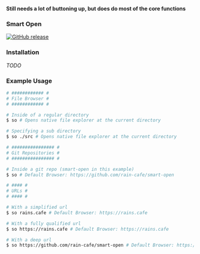 **Still needs a lot of buttoning up, but does do most of the core functions**

### Smart Open

[![GitHub release](https://img.shields.io/github/release/rain-cafe/smart-open.svg)](https://github.com/rain-cafe/smart-open/releases)

### Installation

_TODO_

### Example Usage

```sh
# ############ #
# File Browser #
# ############ #

# Inside of a regular directory
$ so # Opens native file explorer at the current directory

# Specifying a sub directory
$ so ./src # Opens native file explorer at the current directory

# ################ #
# Git Repositories #
# ################ #

# Inside a git repo (smart-open in this example)
$ so # Default Browser: https://github.com/rain-cafe/smart-open

# #### #
# URLs #
# #### #

# With a simplified url
$ so rains.cafe # Default Browser: https://rains.cafe

# With a fully qualified url
$ so https://rains.cafe # Default Browser: https://rains.cafe

# With a deep url
$ so https://github.com/rain-cafe/smart-open # Default Browser: https://github.com/rain-cafe/smart-open
```